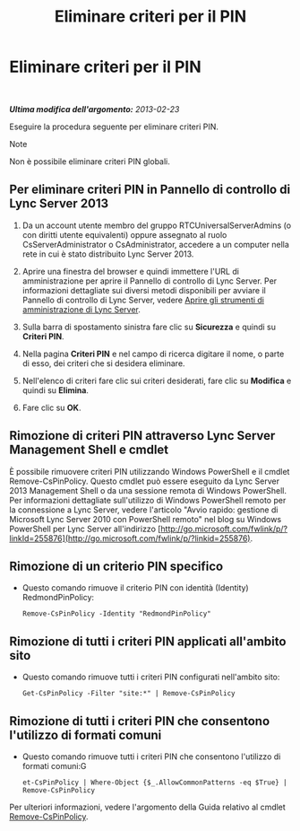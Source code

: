 ﻿---
title: Eliminare criteri per il PIN
TOCTitle: Eliminare criteri per il PIN
ms:assetid: 7c378927-2e41-418e-9721-327021bd2e45
ms:mtpsurl: https://technet.microsoft.com/it-it/library/Gg521020(v=OCS.15)
ms:contentKeyID: 49301099
ms.date: 08/24/2015
mtps_version: v=OCS.15
ms.translationtype: HT
---

# Eliminare criteri per il PIN

 

_**Ultima modifica dell'argomento:** 2013-02-23_

Eseguire la procedura seguente per eliminare criteri PIN.


> [!NOTE]
> Non è possibile eliminare criteri PIN globali.



## Per eliminare criteri PIN in Pannello di controllo di Lync Server 2013

1.  Da un account utente membro del gruppo RTCUniversalServerAdmins (o con diritti utente equivalenti) oppure assegnato al ruolo CsServerAdministrator o CsAdministrator, accedere a un computer nella rete in cui è stato distribuito Lync Server 2013.

2.  Aprire una finestra del browser e quindi immettere l'URL di amministrazione per aprire il Pannello di controllo di Lync Server. Per informazioni dettagliate sui diversi metodi disponibili per avviare il Pannello di controllo di Lync Server, vedere [Aprire gli strumenti di amministrazione di Lync Server](lync-server-2013-open-lync-server-administrative-tools.md).

3.  Sulla barra di spostamento sinistra fare clic su **Sicurezza** e quindi su **Criteri PIN**.

4.  Nella pagina **Criteri PIN** e nel campo di ricerca digitare il nome, o parte di esso, dei criteri che si desidera eliminare.

5.  Nell'elenco di criteri fare clic sui criteri desiderati, fare clic su **Modifica** e quindi su **Elimina**.

6.  Fare clic su **OK**.

## Rimozione di criteri PIN attraverso Lync Server Management Shell e cmdlet

È possibile rimuovere criteri PIN utilizzando Windows PowerShell e il cmdlet Remove-CsPinPolicy. Questo cmdlet può essere eseguito da Lync Server 2013 Management Shell o da una sessione remota di Windows PowerShell. Per informazioni dettagliate sull'utilizzo di Windows PowerShell remoto per la connessione a Lync Server, vedere l'articolo "Avvio rapido: gestione di Microsoft Lync Server 2010 con PowerShell remoto" nel blog su Windows PowerShell per Lync Server all'indirizzo [http://go.microsoft.com/fwlink/p/?linkId=255876](http://go.microsoft.com/fwlink/p/?linkid=255876).

## Rimozione di un criterio PIN specifico

  - Questo comando rimuove il criterio PIN con identità (Identity) RedmondPinPolicy:
    
        Remove-CsPinPolicy -Identity "RedmondPinPolicy"

## Rimozione di tutti i criteri PIN applicati all'ambito sito

  - Questo comando rimuove tutti i criteri PIN configurati nell'ambito sito:
    
        Get-CsPinPolicy -Filter "site:*" | Remove-CsPinPolicy

## Rimozione di tutti i criteri PIN che consentono l'utilizzo di formati comuni

  - Questo comando rimuove tutti i criteri PIN che consentono l'utilizzo di formati comuni:G
    
        et-CsPinPolicy | Where-Object {$_.AllowCommonPatterns -eq $True} | Remove-CsPinPolicy

Per ulteriori informazioni, vedere l'argomento della Guida relativo al cmdlet [Remove-CsPinPolicy](https://docs.microsoft.com/en-us/powershell/module/skype/Remove-CsPinPolicy).

